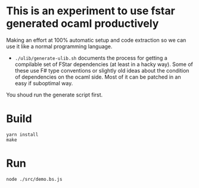 # This is an experiment to use fstar generated ocaml productively

Making an effort at 100% automatic setup and code extraction so we can use it
like a normal programming language.

- ```./ulib/generate-ulib.sh``` documents the process for getting a compilable
set of FStar dependencies (at least in a hacky way).  Some of these use F# type
conventions or slightly old ideas about the condition of dependencies on the
ocaml side.  Most of it can be patched in an easy if suboptimal way.

You shoud run the generate script first.

# Build
```
yarn install
make
```

# Run

```node ./src/demo.bs.js```
